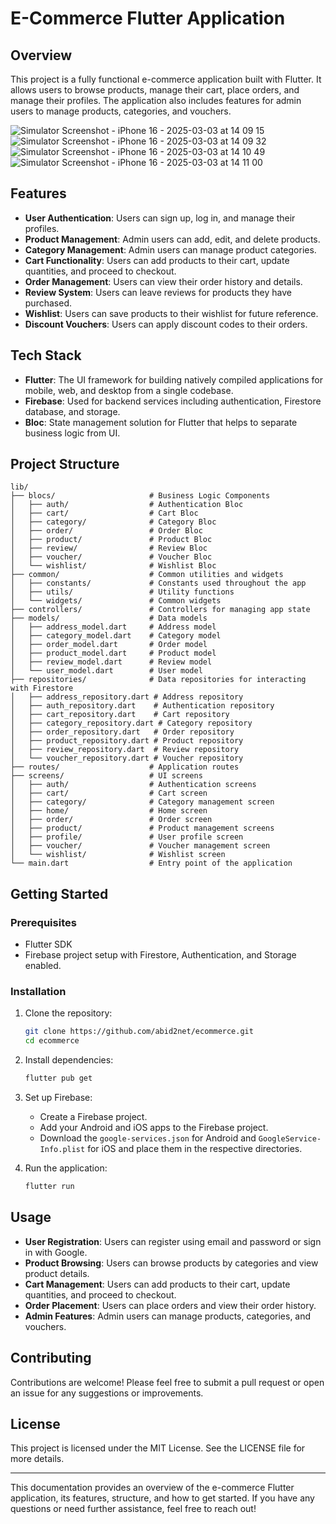 # E-Commerce Flutter Application

## Overview

This project is a fully functional e-commerce application built with Flutter. It allows users to browse products, manage their cart, place orders, and manage their profiles. The application also includes features for admin users to manage products, categories, and vouchers.

![Simulator Screenshot - iPhone 16 - 2025-03-03 at 14 09 15](https://github.com/user-attachments/assets/d7b4dd13-872f-46bd-89e4-c9177b54af32)
![Simulator Screenshot - iPhone 16 - 2025-03-03 at 14 09 32](https://github.com/user-attachments/assets/9ccc857f-cf34-46b2-a0c3-f3845384d305)
![Simulator Screenshot - iPhone 16 - 2025-03-03 at 14 10 49](https://github.com/user-attachments/assets/afdf975c-55b0-4dec-b676-50146b3a3513)
![Simulator Screenshot - iPhone 16 - 2025-03-03 at 14 11 00](https://github.com/user-attachments/assets/eb68d516-04b1-4993-98ed-a8e7354c3030)

## Features

- **User Authentication**: Users can sign up, log in, and manage their profiles.
- **Product Management**: Admin users can add, edit, and delete products.
- **Category Management**: Admin users can manage product categories.
- **Cart Functionality**: Users can add products to their cart, update quantities, and proceed to checkout.
- **Order Management**: Users can view their order history and details.
- **Review System**: Users can leave reviews for products they have purchased.
- **Wishlist**: Users can save products to their wishlist for future reference.
- **Discount Vouchers**: Users can apply discount codes to their orders.

## Tech Stack

- **Flutter**: The UI framework for building natively compiled applications for mobile, web, and desktop from a single codebase.
- **Firebase**: Used for backend services including authentication, Firestore database, and storage.
- **Bloc**: State management solution for Flutter that helps to separate business logic from UI.

## Project Structure

```
lib/
├── blocs/                     # Business Logic Components
│   ├── auth/                  # Authentication Bloc
│   ├── cart/                  # Cart Bloc
│   ├── category/              # Category Bloc
│   ├── order/                 # Order Bloc
│   ├── product/               # Product Bloc
│   ├── review/                # Review Bloc
│   ├── voucher/               # Voucher Bloc
│   └── wishlist/              # Wishlist Bloc
├── common/                    # Common utilities and widgets
│   ├── constants/             # Constants used throughout the app
│   ├── utils/                 # Utility functions
│   └── widgets/               # Common widgets
├── controllers/               # Controllers for managing app state
├── models/                    # Data models
│   ├── address_model.dart     # Address model
│   ├── category_model.dart    # Category model
│   ├── order_model.dart       # Order model
│   ├── product_model.dart     # Product model
│   ├── review_model.dart      # Review model
│   └── user_model.dart        # User model
├── repositories/              # Data repositories for interacting with Firestore
│   ├── address_repository.dart # Address repository
│   ├── auth_repository.dart    # Authentication repository
│   ├── cart_repository.dart    # Cart repository
│   ├── category_repository.dart # Category repository
│   ├── order_repository.dart   # Order repository
│   ├── product_repository.dart # Product repository
│   ├── review_repository.dart  # Review repository
│   └── voucher_repository.dart # Voucher repository
├── routes/                    # Application routes
├── screens/                   # UI screens
│   ├── auth/                  # Authentication screens
│   ├── cart/                  # Cart screen
│   ├── category/              # Category management screen
│   ├── home/                  # Home screen
│   ├── order/                 # Order screen
│   ├── product/               # Product management screens
│   ├── profile/               # User profile screen
│   ├── voucher/               # Voucher management screen
│   └── wishlist/              # Wishlist screen
└── main.dart                  # Entry point of the application
```

## Getting Started

### Prerequisites

- Flutter SDK
- Firebase project setup with Firestore, Authentication, and Storage enabled.

### Installation

1. Clone the repository:
   ```bash
   git clone https://github.com/abid2net/ecommerce.git
   cd ecommerce
   ```

2. Install dependencies:
   ```bash
   flutter pub get
   ```

3. Set up Firebase:
   - Create a Firebase project.
   - Add your Android and iOS apps to the Firebase project.
   - Download the `google-services.json` for Android and `GoogleService-Info.plist` for iOS and place them in the respective directories.

4. Run the application:
   ```bash
   flutter run
   ```

## Usage

- **User Registration**: Users can register using email and password or sign in with Google.
- **Product Browsing**: Users can browse products by categories and view product details.
- **Cart Management**: Users can add products to their cart, update quantities, and proceed to checkout.
- **Order Placement**: Users can place orders and view their order history.
- **Admin Features**: Admin users can manage products, categories, and vouchers.

## Contributing

Contributions are welcome! Please feel free to submit a pull request or open an issue for any suggestions or improvements.

## License

This project is licensed under the MIT License. See the LICENSE file for more details.

---

This documentation provides an overview of the e-commerce Flutter application, its features, structure, and how to get started. If you have any questions or need further assistance, feel free to reach out!
